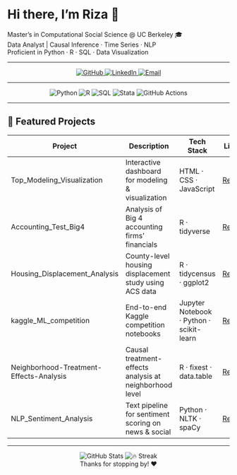 # Hi there, I’m Riza 👋

Master’s in Computational Social Science @ UC Berkeley 🎓  
Data Analyst | Causal Inference · Time Series · NLP  
Proficient in Python · R · SQL · Data Visualization

---

<!-- Social & Contact -->
<!-- Social & Contact -->
<p align="center">
  <a href="https://github.com/Riza622">
    <img src="https://img.shields.io/badge/GitHub-@Riza622-181717?style=flat&logo=github" alt="GitHub">
  </a>
  <a href="https://www.linkedin.com/in/riza-saireke">
    <img src="https://img.shields.io/badge/LinkedIn-%40riza--saireke-0A66C2?style=flat&logo=linkedin" alt="LinkedIn">
  </a>
  <a href="mailto:ryzsrk@outlook.com">
    <img src="https://img.shields.io/badge/Email-ryzsrk%40outlook.com-D14836?style=flat&logo=gmail" alt="Email">
  </a>
</p>

---

<!-- Skills / Tech Stack -->
<p align="center">
  <img src="https://img.shields.io/badge/Python-3776AB?style=flat&logo=python" alt="Python">
  <img src="https://img.shields.io/badge/R-276DC3?style=flat&logo=r" alt="R">
  <img src="https://img.shields.io/badge/SQL-4479A1?style=flat&logo=postgresql" alt="SQL">
  <img src="https://img.shields.io/badge/Stata-FF2020?style=flat&logo=stata" alt="Stata">
  <img src="https://img.shields.io/badge/GitHub%20Actions-2088FF?style=flat&logo=githubactions" alt="GitHub Actions">
</p>

---

## 🔨 Featured Projects

| Project                                   | Description                                            | Tech Stack                         | Link                                                                 |
|-------------------------------------------|--------------------------------------------------------|------------------------------------|----------------------------------------------------------------------|
| Top_Modeling_Visualization                | Interactive dashboard for modeling & visualization     | HTML · CSS · JavaScript            | [Repo](https://github.com/Riza622/Top_Modeling_Visualization)        |
| Accounting_Test_Big4                      | Analysis of Big 4 accounting firms’ financials         | R · tidyverse                      | [Repo](https://github.com/Riza622/Accounting_Test_Big4)              |
| Housing_Displacement_Analysis             | County-level housing displacement study using ACS data | R · tidycensus · ggplot2           | [Repo](https://github.com/Riza622/Housing_Displacement_Analysis)     |
| kaggle_ML_competition                     | End-to-end Kaggle competition notebooks                | Jupyter Notebook · Python · scikit-learn | [Repo](https://github.com/Riza622/kaggle_ML_competition)         |
| Neighborhood-Treatment-Effects-Analysis   | Causal treatment-effects analysis at neighborhood level| R · fixest · data.table            | [Repo](https://github.com/Riza622/Neighborhood-Treatment-Effects-Analysis) |
| NLP_Sentiment_Analysis                    | Text pipeline for sentiment scoring on news & social   | Python · NLTK · spaCy              | [Repo](https://github.com/Riza622/NLP_Sentiment_Analysis)            |

---

<p align="center">
  <img src="https://github-readme-stats.vercel.app/api?username=Riza622&show_icons=true&theme=tokyonight" alt="GitHub Stats">
  <img src="https://github-readme-streak-stats.herokuapp.com/?user=Riza622&theme=dark" alt="🔥 Streak">
  <br>
  Thanks for stopping by! ❤️
</p>

